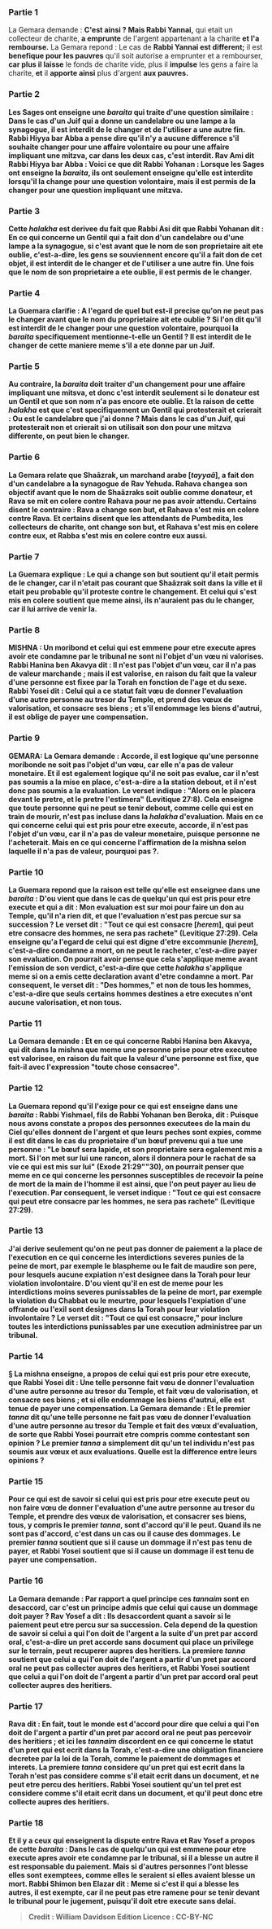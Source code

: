 
### Partie 1
La Gemara demande : <b>C'est ainsi ? Mais Rabbi Yannai,</b> qui etait un collecteur de charite, <b>a emprunte</b> de l'argent appartenant a la charite <b>et l'a rembourse.</b> La Gemara repond : Le cas de <b>Rabbi Yannai est different;</b> il est <b>benefique pour les pauvres</b> qu'il soit autorise a emprunter et a rembourser, <b>car plus il laisse</b> le fonds de charite vide, plus il <b>impulse</b> les gens a faire la charite, <b>et</b> il <b>apporte ainsi</b> plus d'argent <b>aux pauvres.

### Partie 2
<b>Les Sages ont enseigne</b> une <i>baraita</i> qui traite d'une question similaire : Dans le cas d'un <b>Juif qui a donne un candelabre ou une lampe a la synagogue,</b> il est <b>interdit de le changer</b> et de l'utiliser a une autre fin. <b>Rabbi Hiyya bar Abba a pense dire</b> qu'il n'y a <b>aucune difference</b> s'il souhaite changer <b>pour une affaire volontaire ou pour une affaire</b> impliquant <b>une mitzva,</b> car dans les deux cas, c'est interdit. <b>Rav Ami dit</b> Rabbi Hiyya bar Abba : <b>Voici</b> ce que dit <b>Rabbi Yohanan :</b> Lorsque les Sages ont enseigne la <i>baraita</i>, ils <b>ont seulement enseigne</b> qu'elle est interdite lorsqu'il la change <b>pour une question volontaire, mais</b> il est <b>permis de la changer pour une question</b> impliquant <b>une mitzva.</b>

### Partie 3
Cette <i>halakha</i> est derivee <b>du fait <b>que Rabbi Asi dit</b> que <b>Rabbi Yohanan dit :</b> En ce qui concerne <b>un Gentil qui a fait don d'un candelabre ou d'une lampe a la synagogue, si</b> c'est <b>avant que le nom de son proprietaire</b> ait ete <b>oublie,</b> c'est-a-dire, les gens se souviennent encore qu'il a fait don de cet objet, il est <b>interdit de le changer</b> et de l'utiliser a une autre fin. <b>Une fois que le nom de son proprietaire</b> a ete <b>oublie,</b> il est <b>permis de le changer.</b>

### Partie 4
La Guemara clarifie : <b>A l'egard de quel</b> but est-il precise qu'on ne peut pas le changer avant que le nom du proprietaire ait ete oublie ? <b>Si l'on dit</b> qu'il est interdit de le changer <b>pour une question volontaire, pourquoi</b> la <i>baraita</i> <b>specifiquement</b> mentionne-t-elle <b>un Gentil ? </b> Il est interdit de le changer de cette maniere <b>meme</b> s'il a ete donne par <b>un Juif.</b>

### Partie 5
<b>Au contraire,</b> la <i>baraita</i> doit traiter d'un changement <b>pour une affaire</b> impliquant <b>une mitsva,</b> et donc c'est interdit seulement si le donateur est un Gentil et que son nom n'a pas encore ete oublie. <b>Et la raison</b> de cette <i>halakha</i> est <b>que c'est</b> specifiquement <b>un Gentil qui</b> protesterait et <b>crierait :</b> Ou est le candelabre que j'ai donne ? <b>Mais</b> dans le cas d'un <b>Juif, qui</b> protesterait <b>non</b> et <b>crierait</b> si on utilisait son don pour une mitzva differente, on peut <b>bien</b> le changer.

### Partie 6
La Gemara relate que <b>Shaâzrak, un marchand arabe [<i>tayyaâ</i>]</b>, <b>a fait don d'un candelabre a la synagogue de Rav Yehuda. Rahava changea son</b> objectif avant que le nom de Shaâzraks soit oublie comme donateur, et <b>Rava se mit en colere</b> contre Rahava pour ne pas avoir attendu. <b>Certains disent</b> le contraire : <b>Rava a change son</b> but, et <b>Rahava s'est mis en colere</b> contre Rava. <b>Et certains disent</b> que les <b>attendants de Pumbedita,</b> les collecteurs de charite, ont <b>change</b> son but, et <b>Rahava s'est mis en colere</b> contre eux, <b>et Rabba s'est mis en colere</b> contre eux aussi.

### Partie 7
La Guemara explique : Le <b>qui a change</b> son but <b>soutient qu'il etait permis</b> de le changer, <b>car</b> il n'etait <b>pas courant</b> que Shaâzrak soit dans la ville et il etait peu probable qu'il proteste contre le changement. <b>Et</b> celui <b>qui s'est mis en colere soutient</b> que meme ainsi, ils n'auraient pas du le changer, car <b>il lui arrive de venir</b> la.

### Partie 8
<strong>MISHNA :</strong> <b>Un moribond et celui qui est emmene pour etre execute</b> apres avoir ete condamne par le tribunal <b>ne sont ni</b> l'objet d'un <b>vœu ni valorises. Rabbi Hanina ben Akavya dit :</b> Il n'est pas l'objet d'un vœu, car il n'a pas de valeur marchande ; mais <b>il est valorise, en raison</b> du fait <b>que la valeur d'une personne est fixee</b> par la Torah en fonction de l'age et du sexe. <b>Rabbi Yosei dit :</b> Celui qui a ce statut <b>fait vœu</b> de donner l'evaluation d'une autre personne au tresor du Temple, <b>et prend</b> des vœux de <b>valorisation, et consacre</b> ses biens ; <b>et s'il endommage</b> les biens d'autrui, il est <b>oblige</b> de payer une compensation.

### Partie 9
<strong>GEMARA:</strong> La Gemara demande : <b>Accorde,</b> il est logique qu'une <b>personne moribonde ne soit pas</b> l'objet d'un <b>vœu, car elle n'a pas de valeur monetaire</b>. <b>Et</b> il est egalement logique qu'il <b>ne soit pas evalue,</b> car <b>il n'est pas soumis a la mise en place,</b> c'est-a-dire a la station debout, <b>et</b> il n'est donc pas soumis a la <b>evaluation.</b> Le verset indique : "Alors on le placera devant le pretre, et le pretre l'estimera" (Levitique 27:8). Cela enseigne que toute personne qui ne peut se tenir debout, comme celle qui est en train de mourir, n'est pas incluse dans la <i>halakha</i> d'evaluation. <b>Mais</b> en ce qui concerne <b>celui qui est pris pour etre execute, accorde,</b> il <b>n'est pas</b> l'objet d'un <b>vœu, car il n'a pas de valeur monetaire</b>, puisque personne ne l'acheterait. <b>Mais</b> en ce qui concerne l'affirmation de la mishna selon laquelle il n'a <b>pas de valeur, pourquoi pas ?</b>.

### Partie 10
La Guemara repond que la raison est <b>telle qu'elle est enseignee</b> dans une <i>baraita</i> : <b>D'ou vient</b> que dans le cas de <b>quelqu'un qui</b> est <b>pris pour etre execute et</b> qui <b>a dit : Mon evaluation est sur moi</b> pour faire un don au Temple, <b>qu'il n'a rien dit,</b> et que l'evaluation n'est pas percue sur sa succession ? <b>Le verset dit : "Tout ce qui est consacre [<i>herem</i>],</b> qui peut etre consacre des hommes, <b>ne sera pas rachete"</b> (Levitique 27:29). Cela enseigne qu'a l'egard de celui qui est digne d'etre excommunie [<i>herem</i>], c'est-a-dire condamne a mort, on ne peut le racheter, c'est-a-dire payer son evaluation. On <b>pourrait</b> avoir pense que cela s'applique <b>meme avant l'emission de son verdict,</b> c'est-a-dire que cette <i>halakha</i> s'applique meme si on a emis cette declaration avant d'etre condamne a mort. Par consequent, <b>le verset dit : "Des hommes," et non de tous les hommes,</b> c'est-a-dire que seuls certains hommes destines a etre executes n'ont aucune valorisation, et non tous.

### Partie 11
La Gemara demande : <b>Et en ce qui concerne Rabbi Hanina ben Akavya, qui dit</b> dans la mishna que meme une personne prise pour etre executee <b>est valorisee, en raison</b> du fait <b>que la valeur d'une personne est fixe, que fait-il</b> avec l'expression <b>"toute chose consacree"</b>.

### Partie 12
La Guemara repond qu'il l'exige <b>pour ce qui est enseigne</b> dans une <i>baraita</i> : <b>Rabbi Yishmael, fils de Rabbi Yohanan ben Beroka, dit : Puisque nous avons constate a propos des personnes executees de la main du Ciel qu'elles donnent de l'argent et que leurs</b> peches <b>sont expies, comme il est dit</b> dans le cas du proprietaire d'un bœuf prevenu qui a tue une personne : "Le bœuf sera lapide, et son proprietaire sera egalement mis a mort. <b>Si l'on met sur lui une rancon,</b> alors il donnera pour le rachat de sa vie ce qui est mis sur lui" (Exode 21:29""30), on <b>pourrait</b> penser que <b>meme</b> en ce qui concerne les personnes susceptibles de recevoir la peine de mort <b>de la main de l'homme</b> il est <b>ainsi,</b> que l'on peut payer au lieu de l'execution. Par consequent, <b>le verset indique : "Tout ce qui est consacre</b> qui peut etre consacre par les hommes, <b>ne sera pas rachete"</b> (Levitique 27:29).

### Partie 13
<b>J'ai</b> derive <b>seulement</b> qu'on ne peut pas donner de paiement a la place de l'execution en ce qui concerne les interdictions <b>severes</b> punies de la <b>peine de mort</b>, par exemple le blaspheme ou le fait de maudire son pere, <b>pour lesquels aucune expiation n'est designee</b> dans la Torah <b>pour leur violation involontaire</b>. <b>D'ou vient</b> qu'il en est de meme pour les interdictions <b>moins severes</b> punissables de la peine de <b>mort</b>, par exemple la violation du Chabbat ou le meurtre, <b>pour lesquels l'expiation</b> d'une offrande ou l'exil <b>sont designes</b> dans la Torah <b>pour leur violation involontaire</b> ? <b>Le verset dit : "Tout ce qui est consacre,"</b> pour inclure toutes les interdictions punissables par une execution administree par un tribunal.

### Partie 14
§ La mishna enseigne, a propos de celui qui est pris pour etre execute, que <b>Rabbi Yosei dit :</b> Une telle personne <b>fait vœu</b> de donner l'evaluation d'une autre personne au tresor du Temple, <b>et fait</b> vœu de <b>valorisation,</b> et consacre ses biens ; et si elle endommage les biens d'autrui, elle est tenue de payer une compensation. La Gemara demande : <b>Et le premier <i>tanna</i> dit</b> qu'une telle personne ne fait <b>pas</b> vœu de donner l'evaluation d'une autre personne au tresor du Temple et fait des vœux d'evaluation, de sorte que Rabbi Yosei pourrait etre compris comme contestant son opinion ? Le premier <i>tanna</i> a simplement dit qu'un tel individu n'est pas soumis aux vœux et aux evaluations. Quelle est la difference entre leurs opinions ?

### Partie 15
<b>Pour ce qui est de</b> savoir si celui qui est pris pour etre execute peut ou non <b>faire vœu</b> de donner l'evaluation d'une autre personne au tresor du Temple, <b>et prendre</b> des vœux de <b>valorisation, et consacrer</b> ses biens, <b>tous,</b> y compris le premier <i>tanna</i>, <b>sont d'accord</b> qu'il le peut. <b>Quand ils ne sont pas d'accord,</b> c'est <b>dans</b> un cas <b>ou</b> il <b>cause des dommages. Le premier <i>tanna</i> soutient</b> que <b>si</b> il <b>cause un dommage</b> il n'est <b>pas tenu de payer, et Rabbi Yosei soutient</b> que <b>si</b> il <b>cause un dommage</b> il est <b>tenu de payer</b> une compensation.

### Partie 16
La Gemara demande : <b>Par rapport a quel</b> principe <b>ces <i>tannaim</i> <b>sont en desaccord,</b> car c'est un principe admis que celui qui cause un dommage doit payer ? <b>Rav Yosef a dit :</b> Ils <b>desaccordent</b> quant a savoir si le paiement peut etre percu sur sa succession. Cela depend de la question de savoir si celui a qui l'on doit de l'argent a la suite d'un <b>pret par accord oral</b>, c'est-a-dire un pret accorde sans document qui place un privilege sur le terrain, peut <b>recuperer aupres des heritiers. La premiere <i>tanna</i> soutient</b> que celui a qui l'on doit de l'argent a partir d'un <b>pret par accord oral</b> <b>ne peut pas collecter aupres des heritiers, et Rabbi Yosei soutient</b> que celui a qui l'on doit de l'argent a partir d'un <b>pret par accord oral</b> peut <b>collecter aupres des heritiers.</b>

### Partie 17
<b>Rava dit :</b> En fait, <b>tout le monde</b> est d'accord pour dire que celui a qui l'on doit de l'argent a partir d'un <b>pret par accord oral</b> <b>ne peut pas percevoir des heritiers ; et ici</b> les <i>tannaim</i> <b>discordent en ce qui concerne</b> le statut d'un <b>pret qui est ecrit dans la Torah,</b> c'est-a-dire une obligation financiere decretee par la loi de la Torah, comme le paiement de dommages et interets. <b>La premiere <i>tanna</i> considere</b> qu'un <b>pret qui est ecrit dans la Torah n'est pas</b> considere <b>comme s'il etait ecrit dans un document,</b> et ne peut etre percu des heritiers. <b>Rabbi Yosei soutient</b> qu'un tel pret <b>est</b> considere <b>comme s'il etait ecrit dans un document,</b> et qu'il peut donc etre collecte aupres des heritiers.

### Partie 18
<b>Et il y a ceux qui enseignent</b> la dispute entre Rava et Rav Yosef <b>a propos de cette</b> <i>baraita</i> : Dans le cas de <b>quelqu'un qui est emmene pour etre execute</b> apres avoir ete condamne par le tribunal, si <b>il a blesse un autre</b> il est <b>responsable</b> du paiement. Mais si <b>d'autres personnes l'ont blesse</b> elles sont <b>exemptees,</b> comme elles le seraient si elles avaient blesse un mort. <b>Rabbi Shimon ben Elazar dit : Meme si</b> c'est <b>il</b> qui a <b>blesse les autres,</b> il est <b>exempte, car</b> il <b>ne peut pas etre ramene pour se tenir</b> devant <b>le tribunal</b> pour le jugement, puisqu'il doit etre execute sans delai.

>Credit : William Davidson Edition
>Licence : CC-BY-NC